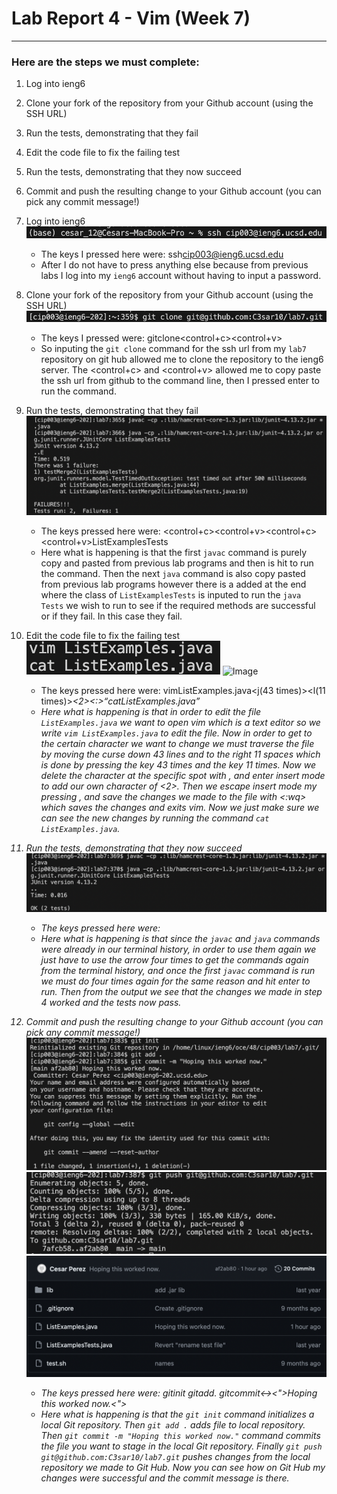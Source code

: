 # Lab Report 4 - Vim (Week 7)
---
### Here are the steps we must complete:
1. Log into ieng6
2. Clone your fork of the repository from your Github account (using the SSH URL)
3. Run the tests, demonstrating that they fail
4. Edit the code file to fix the failing test
5. Run the tests, demonstrating that they now succeed
6. Commit and push the resulting change to your Github account (you can pick any commit message!)

1. Log into ieng6
   ![Image](Lab4_Ex1.png)
   - The keys I pressed here were: ssh<space>cip003@ieng6.ucsd.edu<enter>
   - After I do not have to press anything else because from previous labs I log into my `ieng6` account without having to input a password.
  
2. Clone your fork of the repository from your Github account (using the SSH URL)
   ![Image](Lab4_Ex2.png)
   - The keys I pressed were: git<space>clone<space><control+c><control+v><enter>
   - So inputing the `git clone` command for the ssh url from my `lab7` repository on git hub allowed me to clone the repository to the ieng6 server. The <control+c> and <control+v> allowed me to copy paste the ssh url from github to the command line, then I pressed enter to run the command. 
  
3. Run the tests, demonstrating that they fail
  ![Image](Lab4_Ex3.png)
   - The keys pressed here were: <control+c><control+v><enter><control+c><control+v><space>ListExamplesTests<enter>
   - Here what is happening is that the first `javac` command is purely copy and pasted from previous lab programs and then <enter> is hit to run the command. Then the next `java` command is also copy pasted from previous lab programs however there is a <space> added at the end where the class of `ListExamplesTests` is inputed to run the `java Tests` we wish to run to see if the required methods are successful or if they fail. In this case they fail.
  
4. Edit the code file to fix the failing test
   ![Image](Lab4_Ex4.png)
   ![Image](Lab_Ex4.1.png)
   - The keys pressed here were: vim<space>ListExamples.java<j(43 times)><l(11 times)><x><i><2><esc><:><w><q><enter>cat<space>ListExamples.java<enter>
   - Here what is happening is that in order to edit the file `ListExamples.java` we want to open vim which is a text editor so we write `vim ListExamples.java` to edit the file. Now in order to get to the certain character we want to change we must traverse the file by moving the curse down 43 lines and to the right 11 spaces which is done by pressing the <j> key 43 times and the <l> key 11 times. Now we delete the character at the specific spot with <x>, and enter insert mode to add our own character of <2>. Then we escape insert mode my pressing <esc>, and save the changes we made to the file with <:wq> which saves the changes and exits vim. Now we just make sure we can see the new changes by running the command `cat ListExamples.java`.
  
5. Run the tests, demonstrating that they now succeed
   ![Image](Lab4_Ex6.png)
   -  The keys pressed here were: <up><up><up><up><enter><up><up><up><up><enter>
   -  Here what is happening is that since the `javac` and `java` commands were already in our terminal history, in order to use them again we just have to use the <up> arrow four times to get the commands again from the terminal history, and once the first `javac` command is run we must do <up> four times again for the same reason and hit enter to run. Then from the output we see that the changes we made in step 4 worked and the tests now pass.
  
6. Commit and push the resulting change to your Github account (you can pick any commit message!)
    ![Image](Lab4_Ex7.png)
    ![Image](Lab4_Ex8.png)
    ![Image](Lab4_Ex8.1.png)
   - The keys pressed here were: git<space>init git<space>add<space>. git<space>commit<space><-><m><space><">Hoping this worked now.<"><enter>
   - Here what is happening is that the `git init` command initializes a local Git repository. Then `git add .` adds file to local repository. Then `git commit -m "Hoping this worked now."` command commits the file you want to stage in the local Git repository. Finally `git push git@github.com:C3sar10/lab7.git` pushes changes from the local repository we made to Git Hub. Now you can see how on Git Hub my changes were successful and the commit message is there.  
  

  
   
